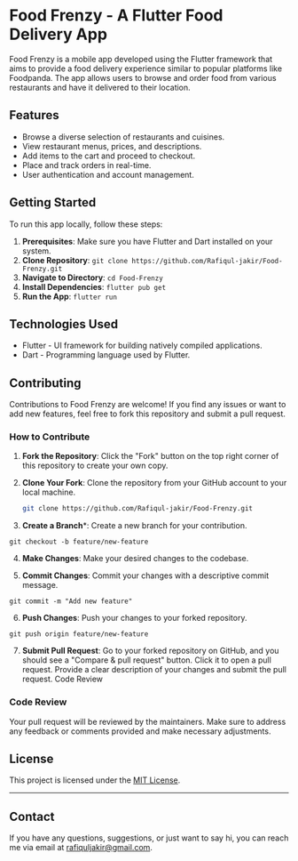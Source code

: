 # Food Frenzy - A Flutter Food Delivery App

Food Frenzy is a mobile app developed using the Flutter framework that aims to provide a food delivery experience similar to popular platforms like Foodpanda. The app allows users to browse and order food from various restaurants and have it delivered to their location.


## Features

- Browse a diverse selection of restaurants and cuisines.
- View restaurant menus, prices, and descriptions.
- Add items to the cart and proceed to checkout.
- Place and track orders in real-time.
- User authentication and account management.

## Getting Started

To run this app locally, follow these steps:

1. **Prerequisites**: Make sure you have Flutter and Dart installed on your system.
2. **Clone Repository**: `git clone https://github.com/Rafiqul-jakir/Food-Frenzy.git`
3. **Navigate to Directory**: `cd Food-Frenzy`
4. **Install Dependencies**: `flutter pub get`
5. **Run the App**: `flutter run`


## Technologies Used

- Flutter - UI framework for building natively compiled applications.
- Dart - Programming language used by Flutter.

## Contributing

Contributions to Food Frenzy are welcome! If you find any issues or want to add new features, feel free to fork this repository and submit a pull request.

### How to Contribute

1. **Fork the Repository**: Click the "Fork" button on the top right corner of this repository to create your own copy.

2. **Clone Your Fork**: Clone the repository from your GitHub account to your local machine.

   ```sh
   git clone https://github.com/Rafiqul-jakir/Food-Frenzy.git
3. **Create a Branch***: Create a new branch for your contribution.
```
git checkout -b feature/new-feature

```
4. **Make Changes**: Make your desired changes to the codebase.

5. **Commit Changes**: Commit your changes with a descriptive commit message.
```
git commit -m "Add new feature"
```
6. **Push Changes**: Push your changes to your forked repository.
```
git push origin feature/new-feature
```
7. **Submit Pull Request**: Go to your forked repository on GitHub, and you should see a "Compare & pull request" button. Click it to open a pull request. Provide a clear description of your changes and submit the pull request.
Code Review
### Code Review
Your pull request will be reviewed by the maintainers. Make sure to address any feedback or comments provided and make necessary adjustments.
## License

This project is licensed under the [MIT License](LICENSE).

---

## Contact

If you have any questions, suggestions, or just want to say hi, you can reach me via email at rafiquljakir@gmail.com.
